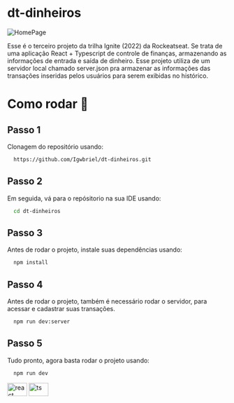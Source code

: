 # dt-dinheiros
![HomePage](https://github.com/Igwbriel/dt-dinheiros/assets/101999960/63094c5d-a218-4e35-bc41-066ee929ae53)

Esse é o terceiro projeto da trilha Ignite (2022) da Rockeatseat. Se trata de uma aplicação React + Typescript de controle de finanças, armazenando as informações de entrada e saída de dinheiro. Esse projeto utiliza de um servidor local chamado server.json pra armazenar as informações das transações inseridas pelos usuários para serem exibidas no histórico.

# Como rodar 🦸

## Passo 1

Clonagem do repositório usando:

```bash
  https://github.com/Igwbriel/dt-dinheiros.git
```

## Passo 2

Em seguida, vá para o repósitorio na sua IDE usando:

```bash
  cd dt-dinheiros
```

## Passo 3

Antes de rodar o projeto, instale suas dependências usando:

```bash
  npm install
```

## Passo 4

Antes de rodar o projeto, também é necessário rodar o servidor, para acessar e cadastrar suas transações.

```bash
  npm run dev:server
```

## Passo 5

Tudo pronto, agora basta rodar o projeto usando:

```bash
  npm run dev
```
<div style = "dysplay: inline_block">
<img align = "center" alt = "react" height = "30" width = "45" src="https://cdn.jsdelivr.net/gh/devicons/devicon/icons/react/react-original.svg" />

<img align = "center" alt = "ts" height = "30" width = "45" src="https://cdn.jsdelivr.net/gh/devicons/devicon/icons/typescript/typescript-original.svg" />
</div>
